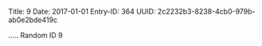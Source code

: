 Title: 9
Date: 2017-01-01
Entry-ID: 364
UUID: 2c2232b3-8238-4cb0-979b-ab0e2bde419c

.....
Random ID 9
